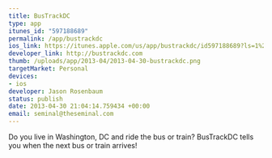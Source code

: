 ```yaml
--- 
title: BusTrackDC
type: app
itunes_id: "597188689"
permalink: /app/bustrackdc
ios_link: https://itunes.apple.com/us/app/bustrackdc/id597188689?ls=1%26mt=8
developer_link: http://bustrackdc.com
thumb: /uploads/app/2013-04/2013-04-30-bustrackdc.png
targetMarket: Personal
devices: 
- ios
developer: Jason Rosenbaum
status: publish
date: 2013-04-30 21:04:14.759434 +00:00
email: seminal@theseminal.com
---
```


Do you live in Washington, DC and ride the bus or train? BusTrackDC tells you when the next bus or train arrives!

